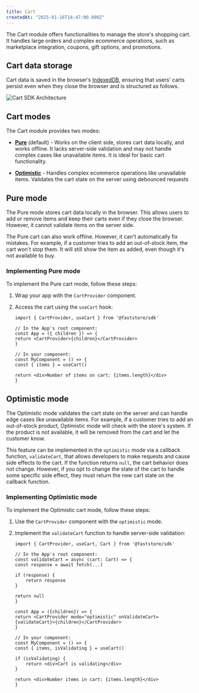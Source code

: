 ```yaml
---
title: Cart
createdAt: "2025-01-16T14:47:00.000Z"
---
```


The Cart module offers functionalities to manage the store's shopping cart. It handles large orders and complex ecommerce operations, such as marketplace integration, coupons, gift options, and promotions.

## Cart data storage

Cart data is saved in the browser’s [IndexedDB](https://developer.mozilla.org/en-US/docs/Web/API/IndexedDB_API), ensuring that users' carts persist even when they close the browser and is structured as follows.

![Cart SDK Architecture](https://vtexhelp.vtexassets.com/assets/docs/src/Cart___74c390e654f666b3a2adb7b6a0b5ecf7.png)

## Cart modes

The Cart module provides two modes:

- [**Pure**](#pure-mode) (default) - Works on the client side, stores cart data locally, and works offline. It lacks server-side validation and may not handle complex cases like unavailable items. It is ideal for basic cart functionality.

- [**Optimistic**](#optimistic-mode) - Handles complex ecommerce operations like unavailable items. Validates the cart state on the server using debounced requests

## Pure mode

The Pure mode stores cart data locally in the browser. This allows users to add or remove items and keep their carts even if they close the browser. However, it cannot validate items on the server side.

The Pure cart can also work offline. However, it can't automatically fix mistakes. For example, if a customer tries to add an out-of-stock item, the cart won't stop them. It will still show the item as added, even though it's not available to buy.

### Implementing Pure mode

To implement the Pure cart mode, follow these steps:

1. Wrap your app with the `CartProvider` component.
2. Access the cart using the `useCart` hook:

    ```tsx
    import { CartProvider, useCart } from '@faststore/sdk'

    // In the App's root component:
    const App = ({ children }) => {
    return <CartProvider>{children}</CartProvider>
    }

    // In your component:
    const MyComponent = () => {
    const { items } = useCart()

    return <div>Number of items on cart: {items.length}</div>
    }
    ```

## Optimistic mode

The Optimistic mode validates the cart state on the server and can handle edge cases like unavailable items. For example, if a customer tries to add an out-of-stock product, Optimistic mode will check with the store's system. If the product is not available, it will be removed from the cart and let the customer know.

This feature can be implemented in the `optimistic` mode via a callback function, `validateCart`,  that allows developers to make requests and cause side effects to the cart. If the function returns `null`, the cart behavior does not change. However, if you opt to change the state of the cart to handle some specific side effect, they must return the new cart state on the callback function.

### Implementing Optimistic mode

To implement the Optimistic cart mode, follow these steps:

1. Use the `CartProvider` component with the `optimistic` mode.
2. Implement the `validateCart` function to handle server-side validation:

    ```tsx
    import { CartProvider, useCart, Cart } from '@faststore/sdk'

    // In the App's root component:
    const validateCart = async (cart: Cart) => {
    const response = await fetch(...)

    if (response) {
        return response
    }

    return null
    }

    const App = ({children}) => {
    return <CartProvider mode="optimistic" onValidateCart={validateCart}>{children}</CartProvider>
    }

    // In your component:
    const MyComponent = () => {
    const { items, isValidating } = useCart()

    if (isValidating) {
        return <div>Cart is validating</div>
    }

    return <div>Number items in cart: {items.length}</div>
    }
    ```
